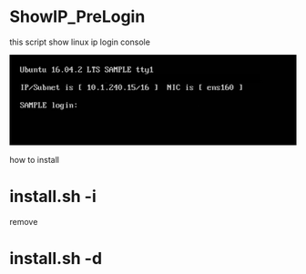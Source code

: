 # ShowIP_PreLogin

this script show linux ip login console

![Alt text](/Untitled.png?raw=true "Sample")


how to install
# install.sh -i 

remove 
# install.sh -d
